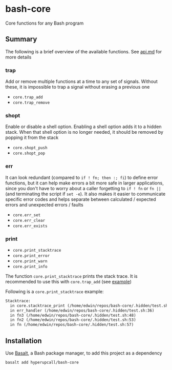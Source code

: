 # bash-core

Core functions for any Bash program

## Summary

The following is a brief overview of the available functions. See [api.md](./docs/api.md) for more details

### trap

Add or remove multiple functions at a time to any set of signals. Without these, it is impossible to trap a signal without erasing a previous one

- `core.trap_add`
- `core.trap_remove`

### shopt

Enable or disable a shell option. Enabling a shell option adds it to a hidden stack. When that shell option is no longer needed, it should be removed by popping it from the stack

- `core.shopt_push`
- `core.shopt_pop`

### err

It can look redundant (compared to `if ! fn; then :; fi`) to define error functions, but it can help make errors a bit more safe in larger applications, since you don't have to worry about a caller forgetting to `if ! fn` or `fn ||` (and terminating the script if `set -e`). It also makes it easier to communicate specific error codes and helps separate between calculated / expected errors and unexpected errors / faults

- `core.err_set`
- `core.err_clear`
- `core.err_exists`

### print

- `core.print_stacktrace`
- `core.print_error`
- `core.print_warn`
- `core.print_info`

The function `core.print_stacktrace` prints the stack trace. It is recommended to use this with `core.trap_add` (see [example](./docs/api.md#coreprint_stacktrace))

Following is a `core.print_stacktrace` example:

```txt
Stacktrace:
  in core.stacktrace_print (/home/edwin/repos/bash-core/.hidden/test.sh:0)
  in err_handler (/home/edwin/repos/bash-core/.hidden/test.sh:36)
  in fn3 (/home/edwin/repos/bash-core/.hidden/test.sh:48)
  in fn2 (/home/edwin/repos/bash-core/.hidden/test.sh:53)
  in fn (/home/edwin/repos/bash-core/.hidden/test.sh:57)
```

## Installation

Use [Basalt](https://github.com/hyperupcall/basalt), a Bash package manager, to add this project as a dependency

```sh
basalt add hyperupcall/bash-core
```
